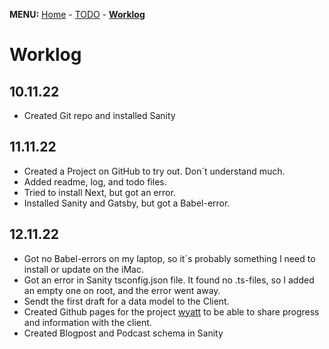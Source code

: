 **MENU:** [Home](/wyatt/index) - [TODO](/wyatt/todo) - [**Worklog**](/wyatt/log)

# Worklog

## 10.11.22
- Created Git repo and installed Sanity

## 11.11.22
- Created a Project on GitHub to try out. Don´t understand much.
- Added readme, log, and todo files.
- Tried to install Next, but got an error.
- Installed Sanity and Gatsby, but got a Babel-error.

## 12.11.22
- Got no Babel-errors on my laptop, so it´s probably something I need to install or update on the iMac.
- Got an error in Sanity tsconfig.json file. It found no .ts-files, so I added an empty one on root, and the error went away.
- Sendt the first draft for a data model to the Client.
- Created Github pages for the project [wyatt](https://michaelhelgesen.github.io/wyatt/) to be able to share progress and information with the client.
- Created Blogpost and Podcast schema in Sanity


